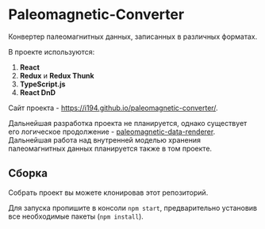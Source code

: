 # Paleomagnetic-Converter

Конвертер палеомагнитных данных, записанных в различных форматах.

В проекте используются:
1. **React**
2. **Redux** и **Redux Thunk**
3. **TypeScript.js**
4. **React DnD**

Сайт проекта - https://i194.github.io/paleomagnetic-converter/.

Дальнейшая разработка проекта не планируется, однако существует его логическое продолжение - [paleomagnetic-data-renderer](https://github.com/I194/paleomagnetic-data-renderer). Дальнейшая работа над внутренней моделью хранения палеомагнитных данных планируется также в том проекте. 

Сборка
---

Собрать проект вы можете клонировав этот репозиторий. 

Для запуска пропишите в консоли `npm start`, предварительно установив все необходимые пакеты (`npm install`).
